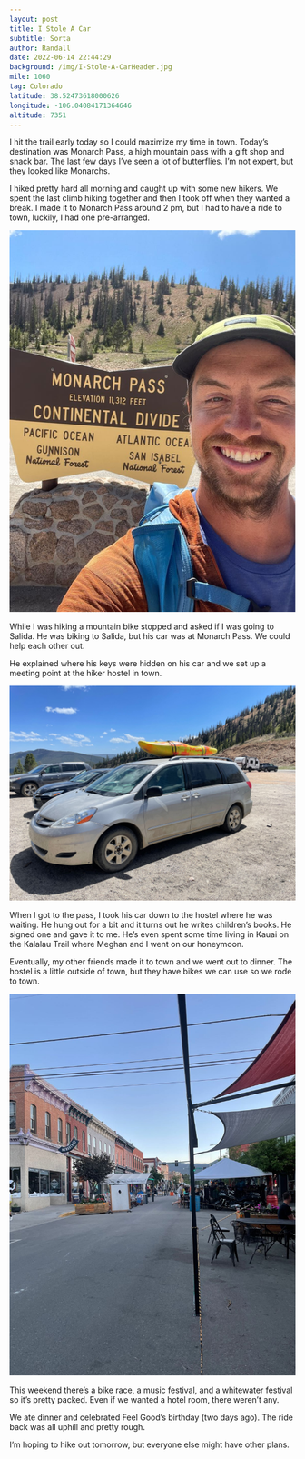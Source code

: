 ```yaml
---
layout: post
title: I Stole A Car
subtitle: Sorta
author: Randall
date: 2022-06-14 22:44:29
background: /img/I-Stole-A-CarHeader.jpg
mile: 1060
tag: Colorado
latitude: 38.52473618000626
longitude: -106.04084171364646
altitude: 7351
---
```

I hit the trail early today so I could maximize my time in town. Today’s destination was Monarch Pass, a high mountain pass with a gift shop and snack bar. The last few days I’ve seen a lot of butterflies. I’m not expert, but they looked like Monarchs.

I hiked pretty hard all morning and caught up with some new hikers. We spent the last climb hiking together and then I took off when they wanted a break. I made it to Monarch Pass around 2 pm, but I had to have a ride to town, luckily, I had one pre-arranged.

<img src="/img/I Stole A Car0.jpg" class="img-fluid">

While I was hiking a mountain bike stopped and asked if I was going to Salida. He was biking to Salida, but his car was at Monarch Pass. We could help each other out.

He explained where his keys were hidden on his car and we set up a meeting point at the hiker hostel in town.

<img src="/img/I Stole A Car1.jpg" class="img-fluid">

When I got to the pass, I took his car down to the hostel where he was waiting. He hung out for a bit and it turns out he writes children’s books. He signed one and gave it to me. He’s even spent some time living in Kauai on the Kalalau Trail where Meghan and I went on our honeymoon.

Eventually, my other friends made it to town and we went out to dinner. The hostel is a little outside of town, but they have bikes we can use so we rode to town.

<img src="/img/I Stole A Car2.jpg" class="img-fluid">

This weekend there’s a bike race, a music festival, and a whitewater festival so it’s pretty packed. Even if we wanted a hotel room, there weren’t any.

We ate dinner and celebrated Feel Good’s birthday (two days ago). The ride back was all uphill and pretty rough.

I’m hoping to hike out tomorrow, but everyone else might have other plans.
